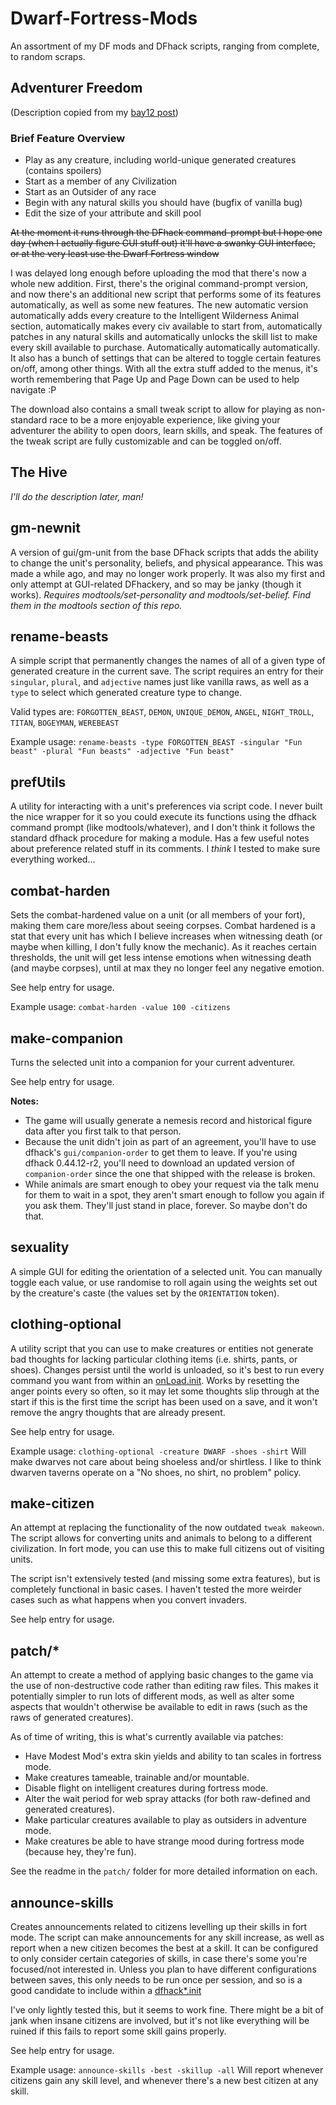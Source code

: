 # Dwarf-Fortress-Mods
An assortment of my DF mods and DFhack scripts, ranging from complete, to random scraps.

## Adventurer Freedom
(Description copied from my [bay12 post](http://www.bay12forums.com/smf/index.php?topic=164709.0))
### Brief Feature Overview
* Play as any creature, including world-unique generated creatures (contains spoilers)
* Start as a member of any Civilization
* Start as an Outsider of any race
* Begin with any natural skills you should have (bugfix of vanilla bug)
* Edit the size of your attribute and skill pool

~~At the moment it runs through the DFhack command-prompt but I hope one day (when I actually figure GUI stuff out) it'll have a swanky GUI interface, or at the very least use the Dwarf Fortress window~~

I was delayed long enough before uploading the mod that there's now a whole new addition. First, there's the original command-prompt version, and now there's an additional new script that performs some of its features automatically, as well as some new features. The new automatic version automatically adds every creature to the Intelligent Wilderness Animal section, automatically makes every civ available to start from, automatically patches in any natural skills and automatically unlocks the skill list to make every skill available to purchase. Automatically automatically automatically. It also has a bunch of settings that can be altered to toggle certain features on/off, among other things. With all the extra stuff added to the menus, it's worth remembering that Page Up and Page Down can be used to help navigate :P

The download also contains a small tweak script to allow for playing as non-standard race to be a more enjoyable experience, like giving your adventurer the ability to open doors, learn skills, and speak. The features of the tweak script are fully customizable and can be toggled on/off.

## The Hive
*I'll do the description later, man!*

## gm-newnit
A version of gui/gm-unit from the base DFhack scripts that adds the ability to change the unit's personality, beliefs, and physical appearance. This was made a while ago, and may no longer work properly. It was also my first and only attempt at GUI-related DFhackery, and so may be janky (though it works). *Requires modtools/set-personality and modtools/set-belief. Find them in the modtools section of this repo.*

## rename-beasts
A simple script that permanently changes the names of all of a given type of generated creature in the current save. The script requires an entry for their `singular`, `plural`, and `adjective` names just like vanilla raws, as well as a `type` to select which generated creature type to change.

Valid types are: `FORGOTTEN_BEAST`, `DEMON`, `UNIQUE_DEMON`, `ANGEL`, `NIGHT_TROLL`, `TITAN`, `BOGEYMAN`, `WEREBEAST`

Example usage: ``rename-beasts -type FORGOTTEN_BEAST -singular "Fun beast" -plural "Fun beasts" -adjective "Fun beast"``

## prefUtils
A utility for interacting with a unit's preferences via script code. I never built the nice wrapper for it so you could execute its functions using the dfhack command prompt (like modtools/whatever), and I don't think it follows the standard dfhack procedure for making a module. Has a few useful notes about preference related stuff in its comments. I *think* I tested to make sure everything worked...

## combat-harden
Sets the combat-hardened value on a unit (or all members of your fort), making them care more/less about seeing corpses. Combat hardened is a stat that every unit has which I believe increases when witnessing death (or maybe when killing, I don't fully know the mechanic). As it reaches certain thresholds, the unit will get less intense emotions when witnessing death (and maybe corpses), until at max they no longer feel any negative emotion.

See help entry for usage.

Example usage: ``combat-harden -value 100 -citizens``

## make-companion
Turns the selected unit into a companion for your current adventurer. 

See help entry for usage.

**Notes:**
* The game will usually generate a nemesis record and historical figure data after you first talk to that person.
* Because the unit didn't join as part of an agreement, you'll have to use dfhack's `gui/companion-order` to get them to leave. If you're using dfhack 0.44.12-r2, you'll need to download an updated version of `companion-order` since the one that shipped with the release is broken.
* While animals are smart enough to obey your request via the talk menu for them to wait in a spot, they aren't smart enough to follow you again if you ask them. They'll just stand in place, forever. So maybe don't do that.

## sexuality
A simple GUI for editing the orientation of a selected unit. You can manually toggle each value, or use randomise to roll again using the weights set out by the creature's caste (the values set by the `ORIENTATION` token).

## clothing-optional
A utility script that you can use to make creatures or entities not generate bad thoughts for lacking particular clothing items (i.e. shirts, pants, or shoes). Changes persist until the world is unloaded, so it's best to run every command you want from within an [onLoad.init](https://dfhack.readthedocs.io/en/stable/docs/Core.html#onload-init "DFHack Documentation"). Works by resetting the anger points every so often, so it may let some thoughts slip through at the start if this is the first time the script has been used on a save, and it won't remove the angry thoughts that are already present.

See help entry for usage.

Example usage: ``clothing-optional -creature DWARF -shoes -shirt`` Will make dwarves not care about being shoeless and/or shirtless. I like to think dwarven taverns operate on a "No shoes, no shirt, no problem" policy.

## make-citizen
An attempt at replacing the functionality of the now outdated `tweak makeown`. The script allows for converting units and animals to belong to a different civilization. In fort mode, you can use this to make full citizens out of visiting units.

The script isn't extensively tested (and missing some extra features), but is completely functional in basic cases. I haven't tested the more weirder cases such as what happens when you convert invaders.

See help entry for usage.

## patch/*
An attempt to create a method of applying basic changes to the game via the use of non-destructive code rather than editing raw files. This makes it potentially simpler to run lots of different mods, as well as alter some aspects that wouldn't otherwise be available to edit in raws (such as the raws of generated creatures).

As of time of writing, this is what's currently available via patches:
- Have Modest Mod's extra skin yields and ability to tan scales in fortress mode.
- Make creatures tameable, trainable and/or mountable.
- Disable flight on intelligent creatures during fortress mode.
- Alter the wait period for web spray attacks (for both raw-defined and generated creatures).
- Make particular creatures available to play as outsiders in adventure mode.
- Make creatures be able to have strange mood during fortress mode (because hey, they're fun).

See the readme in the `patch/` folder for more detailed information on each.

## announce-skills
Creates announcements related to citizens levelling up their skills in fort mode. The script can make announcements for any skill increase, as well as report when a new citizen becomes the best at a skill. It can be configured to only consider certain categories of skills, in case there's some you're focused/not interested in. Unless you plan to have different configurations between saves, this only needs to be run once per session, and so is a good candidate to include within a [dfhack*.init](https://dfhack.readthedocs.io/en/stable/docs/Core.html#dfhack-init "DFHack Documentation")

I've only lightly tested this, but it seems to work fine. There might be a bit of jank when insane citizens are involved, but it's not like everything will be ruined if this fails to report some skill gains properly.

See help entry for usage.

Example usage: ``announce-skills -best -skillup -all`` Will report whenever citizens gain any skill level, and whenever there's a new best citizen at any skill.
